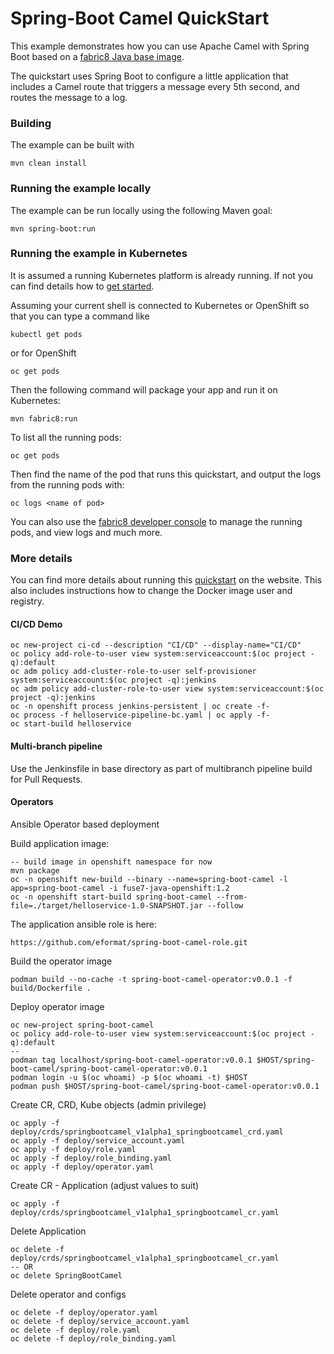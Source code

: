 # Spring-Boot Camel QuickStart

This example demonstrates how you can use Apache Camel with Spring Boot based on a [fabric8 Java base image](https://github.com/fabric8io/base-images#java-base-images).

The quickstart uses Spring Boot to configure a little application that includes a Camel
route that triggers a message every 5th second, and routes the message to a log.


### Building

The example can be built with

    mvn clean install


### Running the example locally

The example can be run locally using the following Maven goal:

    mvn spring-boot:run


### Running the example in Kubernetes

It is assumed a running Kubernetes platform is already running. If not you can find details how to [get started](http://fabric8.io/guide/getStarted/index.html).

Assuming your current shell is connected to Kubernetes or OpenShift so that you can type a command like

```
kubectl get pods
```

or for OpenShift

```
oc get pods
```

Then the following command will package your app and run it on Kubernetes:

```
mvn fabric8:run
```

To list all the running pods:

    oc get pods

Then find the name of the pod that runs this quickstart, and output the logs from the running pods with:

    oc logs <name of pod>

You can also use the [fabric8 developer console](http://fabric8.io/guide/console.html) to manage the running pods, and view logs and much more.


### More details

You can find more details about running this [quickstart](http://fabric8.io/guide/quickstarts/running.html) on the website. This also includes instructions how to change the Docker image user and registry.

#### CI/CD Demo

```
oc new-project ci-cd --description "CI/CD" --display-name="CI/CD"
oc policy add-role-to-user view system:serviceaccount:$(oc project -q):default
oc adm policy add-cluster-role-to-user self-provisioner system:serviceaccount:$(oc project -q):jenkins
oc adm policy add-cluster-role-to-user view system:serviceaccount:$(oc project -q):jenkins
oc -n openshift process jenkins-persistent | oc create -f-
oc process -f helloservice-pipeline-bc.yaml | oc apply -f-
oc start-build helloservice
```

#### Multi-branch pipeline

Use the Jenkinsfile in base directory as part of multibranch pipeline build for Pull Requests.

#### Operators

Ansible Operator based deployment

Build application image:

```
-- build image in openshift namespace for now
mvn package
oc -n openshift new-build --binary --name=spring-boot-camel -l app=spring-boot-camel -i fuse7-java-openshift:1.2
oc -n openshift start-build spring-boot-camel --from-file=./target/helloservice-1.0-SNAPSHOT.jar --follow

```

The application ansible role is here:

```
https://github.com/eformat/spring-boot-camel-role.git
```

Build the operator image

```
podman build --no-cache -t spring-boot-camel-operator:v0.0.1 -f build/Dockerfile .
```

Deploy operator image

```
oc new-project spring-boot-camel
oc policy add-role-to-user view system:serviceaccount:$(oc project -q):default
--
podman tag localhost/spring-boot-camel-operator:v0.0.1 $HOST/spring-boot-camel/spring-boot-camel-operator:v0.0.1
podman login -u $(oc whoami) -p $(oc whoami -t) $HOST
podman push $HOST/spring-boot-camel/spring-boot-camel-operator:v0.0.1
```

Create CR, CRD, Kube objects (admin privilege)

```
oc apply -f deploy/crds/springbootcamel_v1alpha1_springbootcamel_crd.yaml
oc apply -f deploy/service_account.yaml
oc apply -f deploy/role.yaml
oc apply -f deploy/role_binding.yaml
oc apply -f deploy/operator.yaml
```

Create CR - Application (adjust values to suit)

```
oc apply -f deploy/crds/springbootcamel_v1alpha1_springbootcamel_cr.yaml
```

Delete Application

```
oc delete -f deploy/crds/springbootcamel_v1alpha1_springbootcamel_cr.yaml
-- OR
oc delete SpringBootCamel
```

Delete operator and configs

```
oc delete -f deploy/operator.yaml
oc delete -f deploy/service_account.yaml
oc delete -f deploy/role.yaml
oc delete -f deploy/role_binding.yaml
```
